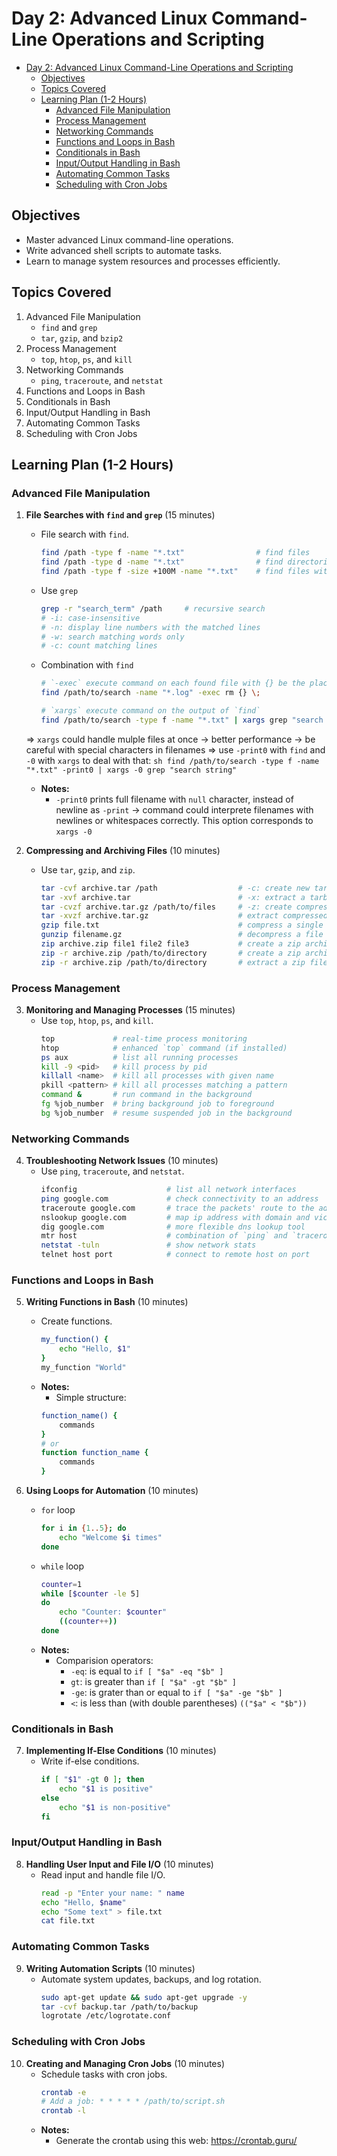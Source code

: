 # Day 2: Advanced Linux Command-Line Operations and Scripting

- [Day 2: Advanced Linux Command-Line Operations and Scripting](#day-2-advanced-linux-command-line-operations-and-scripting)
  - [Objectives](#objectives)
  - [Topics Covered](#topics-covered)
  - [Learning Plan (1-2 Hours)](#learning-plan-1-2-hours)
    - [Advanced File Manipulation](#advanced-file-manipulation)
    - [Process Management](#process-management)
    - [Networking Commands](#networking-commands)
    - [Functions and Loops in Bash](#functions-and-loops-in-bash)
    - [Conditionals in Bash](#conditionals-in-bash)
    - [Input/Output Handling in Bash](#inputoutput-handling-in-bash)
    - [Automating Common Tasks](#automating-common-tasks)
    - [Scheduling with Cron Jobs](#scheduling-with-cron-jobs)

## Objectives
- Master advanced Linux command-line operations.
- Write advanced shell scripts to automate tasks.
- Learn to manage system resources and processes efficiently.

## Topics Covered
1. Advanced File Manipulation
    - `find` and `grep`
    - `tar`, `gzip`, and `bzip2`
2. Process Management
    - `top`, `htop`, `ps`, and `kill`
3. Networking Commands
    - `ping`, `traceroute`, and `netstat`
4. Functions and Loops in Bash
5. Conditionals in Bash
6. Input/Output Handling in Bash
7. Automating Common Tasks
8. Scheduling with Cron Jobs

## Learning Plan (1-2 Hours)

### Advanced File Manipulation
1. **File Searches with `find` and `grep`** (15 minutes)
    - File search with `find`.
        ```sh
        find /path -type f -name "*.txt"                # find files
        find /path -type d -name "*.txt"                # find directories
        find /path -type f -size +100M -name "*.txt"    # find files with size
        ```
    - Use `grep`
        ```sh
        grep -r "search_term" /path     # recursive search
        # -i: case-insensitive
        # -n: display line numbers with the matched lines
        # -w: search matching words only
        # -c: count matching lines
        ```
    - Combination with `find`
        ```sh
        # `-exec` execute command on each found file with {} be the placeholder for each found file, one by one -> delete it -> `\` is the end of the `-exec` command
        find /path/to/search -name "*.log" -exec rm {} \;

        # `xargs` execute command on the output of `find`
        find /path/to/search -type f -name "*.txt" | xargs grep "search string"
        ```
    => `xargs` could handle mulple files at once -> better performance -> be careful with special characters in filenames
    => use `-print0` with `find` and `-0` with `xargs` to deal with that:
        ```sh
        find /path/to/search -type f -name "*.txt" -print0 | xargs -0 grep "search string"
        ```
    - **Notes:**
      - `-print0` prints full filename with `null` character, instead of newline as `-print` -> command could interprete filenames with newlines or whitespaces correctly. This option corresponds to `xargs -0` 

2. **Compressing and Archiving Files** (10 minutes)
    - Use `tar`, `gzip`, and `zip`.
        ```sh
        tar -cvf archive.tar /path                  # -c: create new tarball
        tar -xvf archive.tar                        # -x: extract a tarball
        tar -cvzf archive.tar.gz /path/to/files     # -z: create compressed tarball
        tar -xvzf archive.tar.gz                    # extract compressed tarball
        gzip file.txt                               # compress a single file
        gunzip filename.gz                          # decompress a file
        zip archive.zip file1 file2 file3           # create a zip archive
        zip -r archive.zip /path/to/directory       # create a zip archive of a directory
        zip -r archive.zip /path/to/directory       # extract a zip file
        ```

### Process Management
3. **Monitoring and Managing Processes** (15 minutes)
    - Use `top`, `htop`, `ps`, and `kill`.
        ```sh
        top             # real-time process monitoring
        htop            # enhanced `top` command (if installed)
        ps aux          # list all running processes
        kill -9 <pid>   # kill process by pid
        killall <name>  # kill all processes with given name
        pkill <pattern> # kill all processes matching a pattern
        command &       # run command in the background
        fg %job_number  # bring background job to foreground
        bg %job_number  # resume suspended job in the background
        ```

### Networking Commands
4. **Troubleshooting Network Issues** (10 minutes)
    - Use `ping`, `traceroute`, and `netstat`.
        ```sh
        ifconfig                    # list all network interfaces
        ping google.com             # check connectivity to an address
        traceroute google.com       # trace the packets' route to the address
        nslookup google.com         # map ip address with domain and vice versa
        dig google.com              # more flexible dns lookup tool
        mtr host                    # combination of `ping` and `traceroute` for network diagnostics
        netstat -tuln               # show network stats
        telnet host port            # connect to remote host on port
        ```

### Functions and Loops in Bash
5. **Writing Functions in Bash** (10 minutes)
    - Create functions.
        ```sh
        my_function() {
            echo "Hello, $1"
        }
        my_function "World"
        ```
    - **Notes:**
        - Simple structure:
        ```sh
        function_name() {
            commands
        }
        # or
        function function_name {
            commands
        }
        ```

6. **Using Loops for Automation** (10 minutes)
    - `for` loop
        ```sh
        for i in {1..5}; do
            echo "Welcome $i times"
        done
        ```
    - `while` loop
        ```sh
        counter=1
        while [$counter -le 5]
        do
            echo "Counter: $counter"
            ((counter++))
        done
        ```
    - **Notes:**
      - Comparision operators: 
        - `-eq`: is equal to `if [ "$a" -eq "$b" ]`
        - `gt`: is greater than `if [ "$a" -gt "$b" ]`
        - `-ge`: is grater than or equal to `if [ "$a" -ge "$b" ]`
        - `<`: is less than (with double parentheses) `(("$a" < "$b"))`

### Conditionals in Bash
7. **Implementing If-Else Conditions** (10 minutes)
    - Write if-else conditions.
        ```sh
        if [ "$1" -gt 0 ]; then
            echo "$1 is positive"
        else
            echo "$1 is non-positive"
        fi
        ```

### Input/Output Handling in Bash
8. **Handling User Input and File I/O** (10 minutes)
    - Read input and handle file I/O.
        ```sh
        read -p "Enter your name: " name
        echo "Hello, $name"
        echo "Some text" > file.txt
        cat file.txt
        ```

### Automating Common Tasks
9. **Writing Automation Scripts** (10 minutes)
    - Automate system updates, backups, and log rotation.
        ```sh
        sudo apt-get update && sudo apt-get upgrade -y
        tar -cvf backup.tar /path/to/backup
        logrotate /etc/logrotate.conf
        ```

### Scheduling with Cron Jobs
10. **Creating and Managing Cron Jobs** (10 minutes)
    - Schedule tasks with cron jobs.
        ```sh
        crontab -e
        # Add a job: * * * * * /path/to/script.sh
        crontab -l
        ```
    - **Notes:**
        - Generate the crontab using this web: https://crontab.guru/
